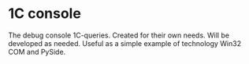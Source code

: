 1C console
============

The debug console 1C-queries. Created for their own needs. Will be developed as needed. Useful as a simple example of technology Win32 COM and PySide.

